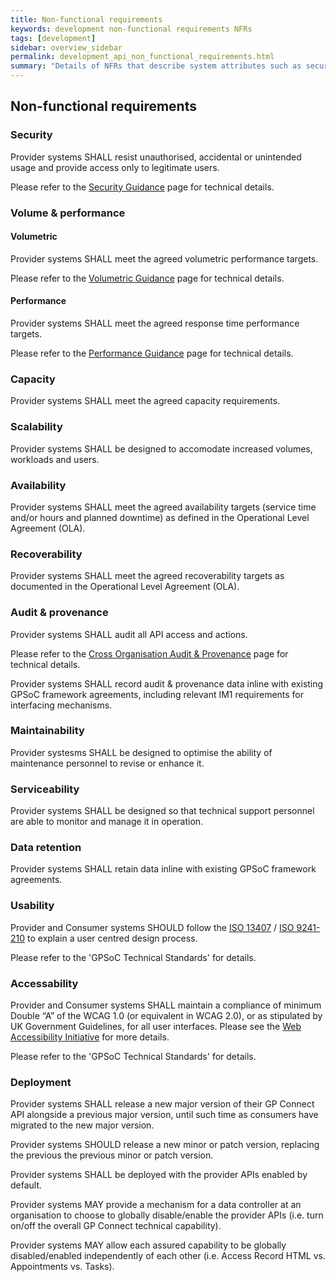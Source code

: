 ```yaml
---
title: Non-functional requirements
keywords: development non-functional requirements NFRs
tags: [development]
sidebar: overview_sidebar
permalink: development_api_non_functional_requirements.html
summary: "Details of NFRs that describe system attributes such as security, reliability, maintainability, scalability, and usability (often referred to as the “ilities”)"
---
```


## Non-functional requirements ##

### Security ###

Provider systems SHALL resist unauthorised, accidental or unintended usage and provide access only to legitimate users.

Please refer to the [Security Guidance](development_api_security_guidance.html) page for technical details.

### Volume & performance ###

#### Volumetric ####

Provider systems SHALL meet the agreed volumetric performance targets.

Please refer to the [Volumetric Guidance](development_api_volume_and_performance.html#volumetrics) page for technical details.

#### Performance ####

Provider systems SHALL meet the agreed response time performance targets.

Please refer to the [Performance Guidance](development_api_volume_and_performance.html#performance) page for technical details.

### Capacity ###

Provider systems SHALL meet the agreed capacity requirements.

### Scalability ###

Provider systems SHALL be designed to accomodate increased volumes, workloads and users.

### Availability ###

Provider systems SHALL meet the agreed availability targets (service time and/or hours and planned downtime) as defined in the Operational Level Agreement (OLA).

### Recoverability ###

Provider systems SHALL meet the agreed recoverability targets as documented in the Operational Level Agreement (OLA).

### Audit & provenance ###

Provider systems SHALL audit all API access and actions.

Please refer to the [Cross Organisation Audit & Provenance](integration_cross_organisation_audit_and_provenance.html) page for technical details.

Provider systems SHALL record audit & provenance data inline with existing GPSoC framework agreements, including relevant IM1 requirements for interfacing mechanisms.

### Maintainability ###

Provider systesms SHALL be designed to optimise the ability of maintenance personnel to revise or enhance it.

### Serviceability ###

Provider systems SHALL be designed so that technical support personnel are able to monitor and manage it in operation.

### Data retention ###

Provider systems SHALL retain data inline with existing GPSoC framework agreements.

### Usability ###

Provider and Consumer systems SHOULD follow the [ISO 13407](https://www.iso.org/standard/21197.html) / [ISO 9241-210](https://www.iso.org/standard/52075.html) to explain a user centred design process.

Please refer to the 'GPSoC Technical Standards' for details.

### Accessability ###

Provider and Consumer systems SHALL maintain a compliance of minimum Double “A” of the WCAG 1.0 (or equivalent in WCAG 2.0), or as stipulated by UK Government Guidelines, for all user interfaces. Please see the [Web Accessibility Initiative](https://www.w3.org/WAI/) for more details.

Please refer to the 'GPSoC Technical Standards' for details.

### Deployment ###

Provider systems SHALL release a new major version of their GP Connect API alongside a previous major version, until such time as consumers have migrated to the new major version.

Provider systems SHOULD release a new minor or patch version, replacing the previous the previous minor or patch version.

Provider systems SHALL be deployed with the provider APIs enabled by default.

Provider systems MAY provide a mechanism for a data controller at an organisation to choose to globally disable/enable the provider APIs (i.e. turn on/off the overall GP Connect technical capability).

Provider systems MAY allow each assured capability to be globally disabled/enabled independently of each other (i.e. Access Record HTML vs. Appointments vs. Tasks).
	
